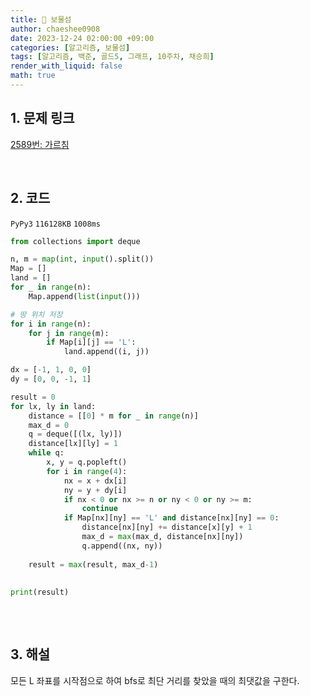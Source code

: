 ```yaml
---
title: 🐹 보물섬
author: chaeshee0908
date: 2023-12-24 02:00:00 +09:00
categories: [알고리즘, 보물섬]
tags: [알고리즘, 백준, 골드5, 그래프, 10주차, 채승희]
render_with_liquid: false
math: true
---
```


## 1. 문제 링크

[2589번: 가르침](https://www.acmicpc.net/problem/2589)

<br>

## 2. 코드

`PyPy3` `116128KB` `1008ms`

```python
from collections import deque

n, m = map(int, input().split())
Map = []
land = []
for _ in range(n):
    Map.append(list(input()))

# 땅 위치 저장
for i in range(n):
    for j in range(m):
        if Map[i][j] == 'L':
            land.append((i, j))

dx = [-1, 1, 0, 0]
dy = [0, 0, -1, 1]

result = 0
for lx, ly in land:
    distance = [[0] * m for _ in range(n)]
    max_d = 0
    q = deque([(lx, ly)])
    distance[lx][ly] = 1
    while q:
        x, y = q.popleft()
        for i in range(4):
            nx = x + dx[i]
            ny = y + dy[i]
            if nx < 0 or nx >= n or ny < 0 or ny >= m:
                continue
            if Map[nx][ny] == 'L' and distance[nx][ny] == 0:
                distance[nx][ny] += distance[x][y] + 1
                max_d = max(max_d, distance[nx][ny])
                q.append((nx, ny))
    
    result = max(result, max_d-1)
    
    
print(result)
    
```

<br>

## 3. 해설

모든 L 좌표를 시작점으로 하여 bfs로 최단 거리를 찾았을 때의 최댓값을 구한다. 